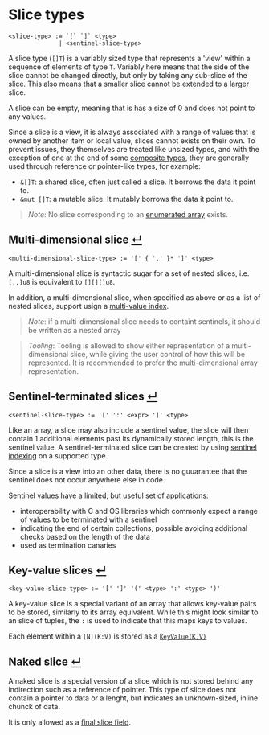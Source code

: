 # Slice types
```
<slice-type> := `[` `]` <type>
              | <sentinel-slice-type>
```

A slice type (`[]T`) is a variably sized type that represents a 'view' within a sequence of elements of type `T`.
Variably here means that the side of the slice cannot be changed directly, but only by taking any sub-slice of the slice.
This also means that a smaller slice cannot be extended to a larger slice.

A slice can be empty, meaning that is has a size of 0 and does not point to any values.

Since a slice is a view, it is always associated with a range of values that is owned by another item or local value, slices cannot exists on their own.
To prevent issues, they themselves are treated like unsized types, and with the exception of one at the end of some [composite types], they are generally used through reference or pointer-like types, for example:
- `&[]T`: a shared slice, often just called a slice. It borrows the data it point to.
- `&mut []T`: a mutable slice. It mutably borrows the data it point to.

> _Note_: No slice corresponding to an [enumerated array] exists.

## Multi-dimensional slice [↵](#slice-types)
```
<multi-dimensional-slice-type> := '[' { ',' }* ']' <type>
```

A multi-dimensional slice is syntactic sugar for a set of nested slices, i.e. `[,,]u8` is equivalent to `[][][]u8`.

In addition, a multi-dimensional slice, when specified as above or as a list of nested slices, support usign a [multi-value index].

> _Note_: if a multi-dimensional slice needs to containt sentinels, it should be written as a nested array

> _Tooling_: Tooling is allowed to show either representation of a multi-dimensional slice, while giving the user control of how this will be represented.
>            It is recommended to prefer the multi-dimensional array representation.

## Sentinel-terminated slices [↵](#slice-types)
```
<sentinel-slice-type> := '[' ':' <expr> ']' <type>
```

Like an array, a slice may also include a sentinel value, the slice will then contain 1 additional elements past its dynamically stored length, this is the sentinel value.
A sentinel-terminated slice can be created by using [sentinel indexing] on a supported type.

Since a slice is a view into an other data, there is no guuarantee that the sentinel does not occur anywhere else in code.

Sentinel values have a limited, but useful set of applications:
- interoperability with C and OS libraries which commonly expect a range of values to be terminated with a sentinel
- indicating the end of certain collections, possible avoiding additional checks based on the length of the data
- used as termination canaries

## Key-value slices [↵](#slice-types)
```
<key-value-slice-type> := '[' ']' '(' <type> ':' <type> ')'
```

A key-value slice is a special variant of an array that allows key-value pairs to be stored, similarly to its array equivalent.
While this might look similar to an slice of tuples, the `:` is used to indicate that this maps keys to values.

Each element within a `[N](K:V)` is stored as a [`KeyValue(K,V)`]

## Naked slice [↵](#slice-types)

A naked slice is a special version of a slice which is not stored behind any indirection such as a reference of pointer.
This type of slice does not contain a pointer to data or a lenght, but indicates an unknown-sized, inline chunck of data.

It is only allowed as a [final slice field].



[enumerated array]:  ./array-types.md#enumerated-arrays-
[composite types]:   ../composite-types.md
[final slice field]: ../composite-types/struct-types.md#final-slice-fields-
[sentinel indexing]: ../../../expressions/index-expressions.md#sentinel-indexing-
[multi-value index]: ../../../expressions/index-expressions.md#multi-value-indices-
[`KeyValue(K,V)`]:   ../../../langauge-items.md#keyvalue- "Todo: In the future, make this refer to the correct documentation of this type"